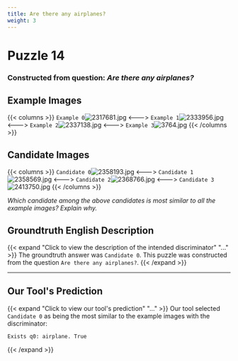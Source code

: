 ```yaml
---
title: Are there any airplanes?
weight: 3
---
```


# Puzzle 14
### Constructed from question: _Are there any airplanes?_


## Example Images
{{< columns >}}
`Example 0`![2317681.jpg](/gqa_images/2317681.jpg)
<--->
`Example 1`![2333956.jpg](/gqa_images/2333956.jpg)
<--->
`Example 2`![2337138.jpg](/gqa_images/2337138.jpg)
<--->
`Example 3`![3764.jpg](/gqa_images/3764.jpg)
{{< /columns >}}

## Candidate Images
{{< columns >}}
`Candidate 0`![2358193.jpg](/gqa_images/2358193.jpg)
<--->
`Candidate 1`![2358569.jpg](/gqa_images/2358569.jpg)
<--->
`Candidate 2`![2368766.jpg](/gqa_images/2368766.jpg)
<--->
`Candidate 3`![2413750.jpg](/gqa_images/2413750.jpg)
{{< /columns >}}

*Which candidate among the above candidates is most similar to all the example images? Explain why.*

## Groundtruth English Description

{{< expand "Click to view the description of the intended discriminator" "..." >}}
The groundtruth answer was `Candidate 0`. This puzzle was constructed from the question `Are there any airplanes?`.
{{< /expand >}}

---

## Our Tool's Prediction

{{< expand "Click to view our tool's prediction" "..." >}}
Our tool selected `Candidate 0` as being the most similar to the example images with the discriminator:
```plaintext
Exists q0: airplane. True
```
{{< /expand >}}
